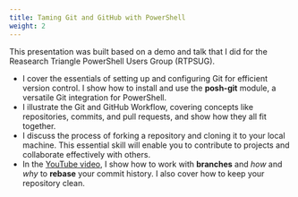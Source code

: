 ```yaml
---
title: Taming Git and GitHub with PowerShell
weight: 2
---
```

<!-- markdownlint-disable MD041 -->

This presentation was built based on a demo and talk that I did for the Reasearch Triangle
PowerShell Users Group (RTPSUG).

- I cover the essentials of setting up and configuring Git for efficient version control. I show how
  to install and use the **posh-git** module, a versatile Git integration for PowerShell.
- I illustrate the Git and GitHub Workflow, covering concepts like repositories, commits, and pull
  requests, and show how they all fit together.
- I discuss the process of forking a repository and cloning it to your local machine. This essential
  skill will enable you to contribute to projects and collaborate effectively with others.
- In the [YouTube video][01], I show how to work with **branches** and _how_ and _why_ to **rebase**
  your commit history. I also cover how to keep your repository clean.

<!-- link references -->
[01]: https://www.youtube.com/watch?v=5TPR66fFrsQ
